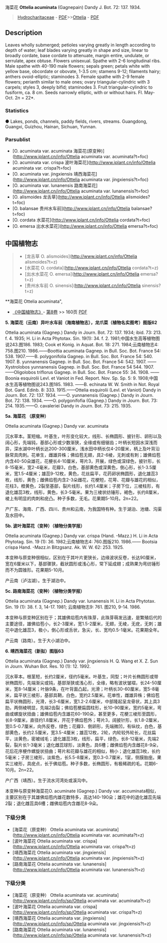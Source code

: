海菜花 **Ottelia acuminata** (Gagnepain) Dandy J. Bot. 72: 137. 1934.

> [Hydrocharitaceae](http://www.iplant.cn/info/Hydrocharitaceae?t=foc) - [PDF](http://www.iplant.cn/foc/pdf/Hydrocharitaceae.pdf)>>[Ottelia](http://www.iplant.cn/info/Ottelia?t=foc) - [PDF](http://www.iplant.cn/foc/pdf/Ottelia.pdf)

## Description

Leaves wholly submerged; petioles varying greatly in length according to depth of water; leaf blades varying greatly in shape and size, linear to broadly cordate, base cordate to attenuate, margin entire, undulate, or serrulate, apex obtuse. Flowers unisexual. Spathe with 2-6 longitudinal ribs. Male spathe with 40-190 male flowers; sepals green; petals white with yellow base, obcordate or obovate, 1-3.5 cm; stamens 9-12; filaments hairy; anthers ovoid-elliptic; staminodes 3. Female spathe with 2-9 female flowers; perianth similar to male ones; ovary triangular-cylindric with 3 carpels; styles 3, deeply bifid; staminodes 3. Fruit triangular-cylindric to fusiform, ca. 8 cm. Seeds narrowly elliptic, with or without hairs. Fl. May-Oct. 2*n* = 22*.

### Statistics
● Lakes, ponds, channels, paddy fields, rivers, streams. Guangdong, Guangxi, Guizhou, Hainan, Sichuan, Yunnan.

### Parsublist

* [O.  acuminata var. acuminata  海菜花(原变种)](http://www.iplant.cn/info/Ottelia acuminata var. acuminata?t=foc)
* [O.  acuminata var. crispa  波叶海菜花](http://www.iplant.cn/info/Ottelia acuminata var. crispa?t=foc)
* [O.  acuminata var. jingxiensis  靖西海菜花](http://www.iplant.cn/info/Ottelia acuminata var. jingxiensis?t=foc)
* [O.  acuminata var. lunanensis  路南海菜花](http://www.iplant.cn/info/Ottelia acuminata var. lunanensis?t=foc)
* [O.  alismoides  龙舌草](http://www.iplant.cn/info/Ottelia alismoides?t=foc)
* [O.  balansae  贵州水车前](http://www.iplant.cn/info/Ottelia balansae?t=foc)
* [O.  cordata  水菜花](http://www.iplant.cn/info/Ottelia cordata?t=foc)
* [O.  emersa  出水水菜花](http://www.iplant.cn/info/Ottelia emersa?t=foc)


## 中国植物志

> * [龙舌草  O.  alismoides](http://www.iplant.cn/info/Ottelia alismoides?t=z)
> * [水菜花  O.  cordata](http://www.iplant.cn/info/Ottelia cordata?t=z)
> * [出水水菜花  O.  emersa](http://www.iplant.cn/info/Ottelia emersa?t=z)
> * [贵州水车前  O.  sinensis](http://www.iplant.cn/info/Ottelia sinensis?t=z)


**海菜花 Ottelia acuminata",

* [《中国植物志》](http://www.iplant.cn/frps)- [第8卷](http://www.iplant.cn/frps/vol/8) >> 160页 [PDF](http://www.iplant.cn/frps/pdf/8/160.pdf)


**5. 海菜花（云南）异叶水车前（海南植物志），龙爪菜（植物名实图考）图版62**

Ottelia acuminata (Gagnep.) Dandy in Journ. Bot. 72: 137. 1934; ibid. 73: 213. f. 4. 1935; H. Li in Acta Phytotax. Sin. 19(1): 34. f. 2. 1981;中国水生高等植物图说243.图186. 1983; Cook et Konig. in Aquat. Bot. 18: 271. 1984;云南植物志4: 758.图210. 1986.——Boottia acuminata Gagnep. in Bull. Soc. Bot. France 54: 538. 1907.——B. polygonifolia Gagnep. in Bull. Soc. Bot. France 54: 540. 1907. B. yunnanensis Gagnep. in Bull. Soc. Bot. France 54: 542. 1907. ——Xystrolobos yunnanensis Gagnep. in Bull. Soc. Bot. France 54 544. 1907. ——Oligolobos triflorus Gagnep. in Bull. Soc. Bot. France 55: 34. 1908. ——Boonia esquirolii Levl. et Vaniot in Fed. Report. Nov. Sp. Sp. 5: 9. 1908;中国水生高等植物图说243.图185. 1983. ——B. echinata W. W. Smith in Not. Royal Bot. Gard. Edinb. 8: 333. 1915.——Ottelia esquirolii (Levl. et Vaniot) Dandy in Journ. Bot. 72: 137. 1934. ——O. yunnanensis (Gagnep.) Dandy in Journ. Bot. 72: 138. 1934. ——O. polygonifofia (Gagnep.) Dandy in Journ. Bot. 73: 214. 1935.——O. cavaleriei Dandy in Journ. Bot. 73: 215. 1935.

**5a. 海菜花 （原变种）**

Ottelia acuminata (Gagnep.) Dandy var. acuminata

沉水草本。茎短缩。叶基生，叶形变化较大，线形、长椭圆形、披针形、卵形以及阔心形，先端钝，基部心形或少数渐狭，全缘或有细锯齿；叶柄长短因水深浅而异，深水湖中叶柄长达200-300厘米，浅水田中柄长仅4-20厘米，柄上及叶背沿脉常具肉刺。花单生，雌雄异株；佛焰苞无翅，具2-6棱，无刺或有刺；雄佛焰苞内含40-50朵雄花，花梗长4-10厘米，萼片3，开展，绿色或深绿色，披针形，长8-15毫米，宽2-4毫米，花瓣3，白色，基部黄色或深黄色，倒心形，长1-3.5厘米，宽1.5-4厘米；雄蕊9-12枚，黄色，花丝扁平，花药卵状椭圆形，退化雄蕊3枚，线形，黄色；雌佛焰苞内含2-3朵雌花，花梗短，花萼、花瓣与雄花的相似，花柱3，橙黄色，2裂至基部，裂片线形，长约1.4厘米；子房下位，三棱柱形，有退化雄蕊3枚，线形，黄色，长3-5毫米。果为三棱状纺锤形，褐色，长约8厘米，棱上有明显的肉刺和疣凸。种子多数，无毛。花果期5-10月。2n=22。

产广东、海南、广西、四川、贵州和云南，为我国特有种。生于湖泊、池塘、沟渠及水田中。

**5b. 波叶海菜花（变种）（植物分类学报）**

 Ottelia acuminata (Gagnep.) Dandy var. crispa (Hand. -Mazz.) H. Li in Acta Phytotag. Sin. 19 (1): 36. 1982;云南植物志4: 760.图版210. 1986.—— Bootsia crispa Hand. -Mazz.in Bitzgsanz. Ak. W. W. 62: 253. 1925.

本变种与原变种很相似，区别在于其叶片更狭长，边缘波状反卷，长达90厘米，宽在6厘米以下，基部骤狭，截状圆形或浅心形，常下延成翅；成熟果为弯纺锤形而不为圆锥形。花果期5-10月。

产云南（泸沽湖）。生于湖泊中。

**5c. 路南海菜花（变种）（植物分类学报）**

Ottelia acuminata (Gagnep.) Dandy var. lunanensis H. Li in Acta Phytotax. Sin. 19 (1): 38. f. 3, 14-17. 1981; 云南植物志9: 761. 图210, 9-14. 1986.

本变种与原变种区别在于；其雄佛焰苞内有珠芽，此珠芽萌发迅速，是繁殖后代的主要途径，雄佛焰苞小，长2-3厘米，宽1.5-2厘米，无翅，无棱，无疣，无刺；雄花中退化雄蕊3，极小，倒心形或舌状，急尖，长、宽均0.5-1毫米。花果期全年。

产云南（路南）。生于大小湖泊中。

**6. 靖西海菜花（新拟）图版63**

Ottelia acuminata (Gagnep.) Dandy var. jingxiensis H. Q. Wang et X. Z. Sun in Journ. Wuhan Bot. Res. 10 (1): 12. 1992.

沉水草本。根茎短，长约2厘米，径约5毫米。叶基生，同型；叶片长椭圆形或带状椭圆形，先端渐尖或钝，基部渐狭或浅心形，全缘，略有波状皱褶，长24-50厘米，宽8-14厘米；叶脉9条，在叶背面凸起，光滑；叶柄长30-60厘米，宽5-8毫米，扁平状三棱形，基部具鞘，白色，宽约2.5厘米。花单性，雌雄异株；佛焰苞扁平状椭圆形，光滑，长3-6厘米，宽1.2-2.6厘米，中部隆起呈龙骨状，其上具3肋，两侧棱明显，先端2齿裂；佛焰苞梗扁圆柱形，长10-90厘米，宽约5毫米，弯曲或螺旋状扭曲；雄佛焰苞内含雄花60-190朵，甚至更多，花梗三棱形至圆形，长8-9厘米，直径约1.8厘米，开花于佛焰苞外；萼片3，阔披针形，长1.8-2厘米，宽0.5-0.7厘米，向外反卷，绿色；花瓣3．倒卵形，先端微凹，有纵纹，白色，基部黄色，长约2.5厘米，宽3.5-4厘米；雄蕊12枚，2轮，内轮较外轮长，花丝扁平，淡黄色，密被绒毛；退化雄蕊3枚，线形，扁平，绿色，长8-12毫米，先端2裂，裂片长1-3毫米；退化雌蕊球形，淡黄色，具6槽；雌佛焰苞内含雌花8-9朵，花后花序梗作螺旋状扭曲；萼片和花瓣与雄花的相似，稍小；退化雄蕊3枚，长约5毫米；子房三棱形，淡紫色，长5.5-8厘米，宽0.3-0.7厘米，1室，侧膜胎座。果实三棱形，具疣点，长于佛焰苞。种子多数，长椭圆形，有极稀疏的毛。花期6-10月。2n=22。

产广西（靖西）。生于流水河湾处或溪沟中。

本变种与原变种海菜花O. acuminate (Gagnep.) Dandy var. accuminata相似，主要区别在于其雄佛焰苞内雄花数特多，高达140-190朵；雄花中的退化雄蕊先端2裂；退化雌蕊具6槽；雌佛焰苞内含雌花8-9朵。

### 下级分类
* [海菜花（原变种）  Ottelia acuminata var. acuminata](http://www.iplant.cn/info/Ottelia acuminata var. acuminata?t=z)
* [波叶海菜花  Ottelia acuminata var. crispa](http://www.iplant.cn/info/Ottelia acuminata var. crispa?t=z)
* [靖西海菜花  Ottelia acuminata var. jingxiensis](http://www.iplant.cn/info/Ottelia acuminata var. jingxiensis?t=z)
* [路南海菜花  Ottelia acuminata var. lunanensis](http://www.iplant.cn/info/Ottelia acuminata var. lunanensis?t=z)

### 下级分类
* [海菜花（原变种）  Ottelia acuminata var. acuminata](http://www.iplant.cn/info/sp/Ottelia acuminata var. acuminata?t=z)
* [波叶海菜花  Ottelia acuminata var. crispa](http://www.iplant.cn/info/sp/Ottelia acuminata var. crispa?t=z)
* [靖西海菜花  Ottelia acuminata var. jingxiensis](http://www.iplant.cn/info/sp/Ottelia acuminata var. jingxiensis?t=z)
* [路南海菜花  Ottelia acuminata var. lunanensis](http://www.iplant.cn/info/sp/Ottelia acuminata var. lunanensis?t=z)

